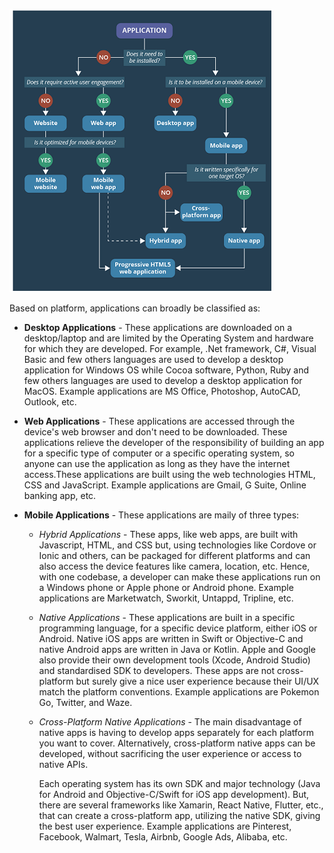 ![Types of Application](https://github.com/walkingtree/images/blob/master/flutter/types_of_application.png)

Based on platform, applications can broadly be classified as:

* **Desktop Applications** - These applications are downloaded on a desktop/laptop and are limited by the Operating System and hardware for which they are developed. For example, .Net framework, C#, Visual Basic and few others languages are used to develop a desktop application for Windows OS while Cocoa software, Python, Ruby and few others languages are used to develop a desktop application for MacOS. Example applications are MS Office, Photoshop, AutoCAD, Outlook, etc. 

* **Web Applications** - These applications are accessed through the device's web browser and don't need to be downloaded. These applications relieve the developer of the responsibility of building an app for a specific type of computer or a specific operating system, so anyone can use the application as long as they have the internet access.These applications are built using the web technologies HTML, CSS and JavaScript. Example applications are Gmail, G Suite, Online banking app, etc.

* **Mobile Applications** - These applications are maily of three types: 
  * _Hybrid Applications_ - These apps, like web apps, are built with Javascript, HTML, and CSS but, using technologies like Cordove or Ionic and others, can be packaged for different platforms and can also access the device features like camera, location, etc. Hence, with one codebase, a developer can make these applications run on a Windows phone or Apple phone or Android phone. Example applications are Marketwatch, Sworkit, Untappd, Tripline, etc.
  
  * _Native Applications_ - These applications are built in a specific programming language, for a specific device platform, either iOS or Android. Native iOS apps are written in Swift or Objective-C and native Android apps are written in Java or Kotlin. Apple and Google also provide their own development tools (Xcode, Android Studio) and standardised SDK to developers. These apps are not cross-platform but surely give a nice user experience because their UI/UX match the platform conventions. Example applications are Pokemon Go, Twitter, and Waze.
  
  * _Cross-Platform Native Applications_ - The main disadvantage of native apps is having to develop apps separately for each platform you want to cover. Alternatively, cross-platform native apps can be developed, without sacrificing the user experience or access to native APIs. 
    
    Each operating system has its own SDK and major technology (Java for Android and Objective-C/Swift for iOS app development). But, there are several frameworks like Xamarin, React Native, Flutter, etc., that can create a cross-platform app, utilizing the native SDK, giving the best user experience. Example applications are Pinterest, Facebook, Walmart, Tesla, Airbnb, Google Ads, Alibaba, etc.
